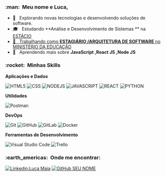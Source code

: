 
<h3> :man: &nbsp;Meu nome e Luca,
</h3>



- 🤔 &nbsp; Explorando novas tecnologias e desenvolvendo soluções de software.
- 🎓 &nbsp; Estudando **Análise e Desenvolvimento de Sistemas ** na <a href="https://estacio.br/">ESTÁCIO
- 💼 &nbsp; Trabalhando como **ESTAGIÁRIO /ARQUITETURA DE SOFTWARE** no <a href="https://www.gov.br/mec/pt-br">MINISTÉRIO DA EDUCAÇÃO</a>
- 🌱 &nbsp; Aprendendo mais sobre **JavaScript ,React JS ,Node JS**



<h3> :rocket: &nbsp;Minhas Skills </h3>



**Aplicações e Dados**



![HTML5](https://img.shields.io/badge/-HTML5-333333?style=flat&logo=HTML5)
![CSS](https://img.shields.io/badge/-CSS-333333?style=flat&logo=CSS3&logoColor=1572B6)
![NODEJS](https://img.shields.io/badge/NodeJS-333333?style=flat&logo=NODEJS)
![JAVASCRIPT](https://img.shields.io/badge/Javascript-333333?style=flat&logo=JAVASCRIPT)
![REACT](https://img.shields.io/badge/react-333333?style=flat&logo=REACT)
![PYTHON](https://img.shields.io/badge/python-333333?style=flat&logo=PYTHON)




**Utilidades**



![Postman](https://img.shields.io/badge/-Postman-333333?style=flat&logo=postman)



**DevOps**



![Git](https://img.shields.io/badge/-Git-333333?style=flat&logo=git)
![GitHub](https://img.shields.io/badge/-GitHub-333333?style=flat&logo=github)
![GitLab](https://img.shields.io/badge/GitLab-333333?style=flat&logo=gitlab)
![Docker](https://img.shields.io/badge/-Docker-333333?style=flat&logo=docker)



**Ferramentas de Desenvolvimento**



![Visual Studio Code](https://img.shields.io/badge/-Visual%20Studio%20Code-333333?style=flat&logo=visual-studio-code&logoColor=007ACC)
![Trello](https://img.shields.io/badge/-Trello-333333?style=flat&logo=trello&logoColor=007ACC)



<h3> :earth_americas: &nbsp;Onde me encontrar: </h3>



[![Linkedin:Luca Maia](https://img.shields.io/badge/-LM-blue?style=flat-square&logo=Linkedin&logoColor=white&link=LINK-DO-SEU-LINKEDIN)](https://www.linkedin.com/in/luca-maia-6a06581a9/)
[![GitHub SEU NOME]( https://img.shields.io/github/followers/walissonssousa?label=follow&style=social)](https://github.com/LucaMaia)
